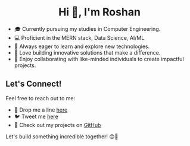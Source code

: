 <h1 align="center">Hi 👋, I'm Roshan</h1>


- 🎓 Currently pursuing my studies in Computer Engineering.
- 💻 Proficient in the MERN stack, Data Science, AI/ML
- 🌱 Always eager to learn and explore new technologies.
- 🌟 Love building innovative solutions that make a difference.
- 🎨 Enjoy collaborating with like-minded individuals to create impactful projects.

## Let's Connect!
Feel free to reach out to me:
- 📧 Drop me a line  [here](mailto:roshanacharya9808@gmail.com)
- 🐦 Tweet me [here](https://twitter.com/roshanacharya40)
- 📁 Check out my projects on [GitHub](https://github.com/roshan-acharya)

Let's build something incredible together! 😊🚀
